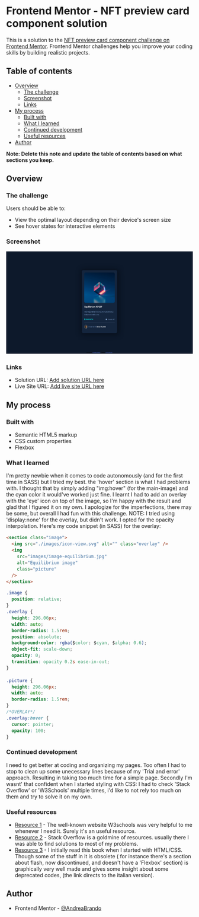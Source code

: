 # Frontend Mentor - NFT preview card component solution

This is a solution to the [NFT preview card component challenge on Frontend Mentor](https://www.frontendmentor.io/challenges/nft-preview-card-component-SbdUL_w0U). Frontend Mentor challenges help you improve your coding skills by building realistic projects.

## Table of contents

- [Overview](#overview)
  - [The challenge](#the-challenge)
  - [Screenshot](#screenshot)
  - [Links](#links)
- [My process](#my-process)
  - [Built with](#built-with)
  - [What I learned](#what-i-learned)
  - [Continued development](#continued-development)
  - [Useful resources](#useful-resources)
- [Author](#author)

**Note: Delete this note and update the table of contents based on what sections you keep.**

## Overview

### The challenge

Users should be able to:

- View the optimal layout depending on their device's screen size
- See hover states for interactive elements

### Screenshot

![](./Screenshot%202022-03-14%20at%2017-53-58%20Frontend%20Mentor%20NFT%20preview%20card%20component.png)

### Links

- Solution URL: [Add solution URL here](https://lucid-neumann-ece86f.netlify.app//)
- Live Site URL: [Add live site URL here](https://lucid-neumann-ece86f.netlify.app/)

## My process

### Built with

- Semantic HTML5 markup
- CSS custom properties
- Flexbox

### What I learned

I'm pretty newbie when it comes to code autonomously (and for the first time in SASS) but I tried my best.
the 'hover' section is what I had problems with. I thought that by simply adding "img:hover" (for the main-image) and the cyan color it would've worked just fine. I learnt I had to add an overlay with the 'eye' icon on top of the image, so I'm happy with the result and glad that I figured it on my own. I apologize for the imperfections, there may be some, but overall I had fun with this challenge.
NOTE: I tried using 'display:none' for the overlay, but didn't work. I opted for the opacity interpolation.
Here's my code snippet (in SASS) for the overlay:

```html
<section class="image">
  <img src="./images/icon-view.svg" alt="" class="overlay" />
  <img
    src="images/image-equilibrium.jpg"
    alt="Equilibrium image"
    class="picture"
  />
</section>
```

```css
.image {
  position: relative;
}
.overlay {
  height: 296.06px;
  width: auto;
  border-radius: 1.5rem;
  position: absolute;
  background-color: rgba($color: $cyan, $alpha: 0.6);
  object-fit: scale-down;
  opacity: 0;
  transition: opacity 0.2s ease-in-out;
}

.picture {
  height: 296.06px;
  width: auto;
  border-radius: 1.5rem;
}
/*OVERLAY*/
.overlay:hover {
  cursor: pointer;
  opacity: 100;
}
```

### Continued development

I need to get better at coding and organizing my pages. Too often I had to stop to clean up some unecessary lines because of my 'Trial and error' approach. Resulting in taking too much time for a simple page. Secondly I'm wasnt' that confident when I started styling with CSS: I had to check 'Stack Overflow' or 'W3Schools' multiple times, i'd like to not rely too much on them and try to solve it on my own.

### Useful resources

- [Resource 1](https://www.w3schools.com/) - The well-known website W3schools was very helpful to me whenever I need it. Surely it's an useful resource.
- [Resource 2](https://stackoverflow.com/) - Stack Overflow is a goldmine of resources. usually there I was able to find solutions to most of my problems.
- [Resource 3](https://www.amazon.it/Progettare-costruire-Contenuto-digitale-download/dp/8850334044/ref=asc_df_8850334044/?tag=googshopit-21&linkCode=df0&hvadid=85509557663&hvpos=&hvnetw=g&hvrand=7605172766657923674&hvpone=&hvptwo=&hvqmt=&hvdev=c&hvdvcmdl=&hvlocint=&hvlocphy=1008588&hvtargid=pla-296660299438&psc=1) - I initially read this book when I started with HTML/CSS. Though some of the stuff in it is obsolete ( for instance there's a section about flash, now discontinued, and doesn't have a 'Flexbox' section) is graphically very well made and gives some insight about some deprecated codes, (the link directs to the italian version).

## Author

- Frontend Mentor - [@AndreaBrando](https://www.frontendmentor.io/profile/AndreaBrando)
